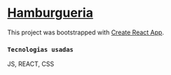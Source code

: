 # [Hamburgueria](https://react-entrega-s1-hamburgueria-da-kenzie-vanagila-vanagila.vercel.app/)

This project was bootstrapped with [Create React App](https://github.com/facebook/create-react-app).

### `Tecnologias usadas`

JS, REACT, CSS
